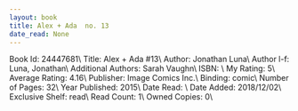 ```yaml
---
layout: book
title: Alex + Ada  no. 13
date_read: None
---
```


Book Id: 24447681\ 
Title: Alex + Ada #13\ 
Author: Jonathan Luna\ 
Author l-f: Luna, Jonathan\ 
Additional Authors: Sarah Vaughn\ 
ISBN: \ 
My Rating: 5\ 
Average Rating: 4.16\ 
Publisher: Image Comics Inc.\ 
Binding: comic\ 
Number of Pages: 32\ 
Year Published: 2015\ 
Date Read: \ 
Date Added: 2018/12/02\ 
Exclusive Shelf: read\ 
Read Count: 1\ 
Owned Copies: 0\ 


